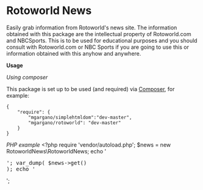 Rotoworld News
===

Easily grab information from Rotoworld's news site. The information obtained with this package are the intellectual property of Rotoworld.com and NBCSports. This is to be used for educational purposes and you should consult with Rotoworld.com or NBC Sports if you are going to use this or information obtained with this anyhow and anywhere.

**Usage**

*Using composer*

This package is set up to be used (and required) via [Composer](http://getcomposer.org/), for example:

    {
        "require": {
            "mgargano/simplehtmldom":"dev-master",
            "mgargano/rotoworld": "dev-master"
        }
    }

*PHP example*
    <?php
    require 'vendor/autoload.php';
    $news = new RotoworldNews\RotoworldNews;
    echo '<PRE>';
    var_dump( $news->get() );
    echo '</PRE>';
